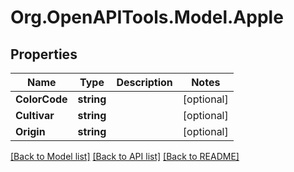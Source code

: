 # Org.OpenAPITools.Model.Apple

## Properties

Name | Type | Description | Notes
------------ | ------------- | ------------- | -------------
**ColorCode** | **string** |  | [optional] 
**Cultivar** | **string** |  | [optional] 
**Origin** | **string** |  | [optional] 

[[Back to Model list]](../README.md#documentation-for-models) [[Back to API list]](../README.md#documentation-for-api-endpoints) [[Back to README]](../README.md)

